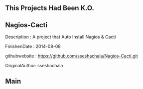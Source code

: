 ## This Projects Had Been K.O.
## Nagios-Cacti

Description   : A project that Auto Install Nagios & Cacti

FinishenDate  : 2014-08-08

githubwebsite : https://github.com/sseshachala/Nagios-Cacti.git

OriginalAuthor: sseshachala
## Main

